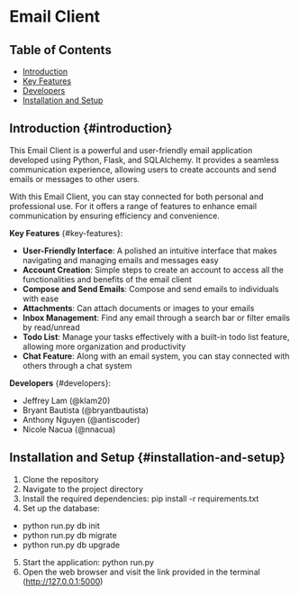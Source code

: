 # Email Client
## Table of Contents
- [Introduction](#introduction)
- [Key Features](#key-features)
- [Developers](#developers)
- [Installation and Setup](#installation-and-setup) 
## Introduction {#introduction}

This Email Client is a powerful and user-friendly email application developed using Python, Flask, and 
SQLAlchemy. It provides a seamless communication experience, allowing users to create accounts and send 
emails or messages to other users. 

With this Email Client, you can stay connected for both personal and professional use. For it offers a 
range of features to enhance email communication by ensuring efficiency and convenience. 

**Key Features** {#key-features}: 
- **User-Friendly Interface**: A polished an intuitive interface that makes navigating and managing emails 
and messages easy
- **Account Creation**: Simple steps to create an account to access all the functionalities and benefits of 
the email client
- **Compose and Send Emails**: Compose and send emails to individuals with ease
- **Attachments**: Can attach documents or images to your emails
- **Inbox Management**: Find any email through a search bar or filter emails by read/unread
- **Todo List**: Manage your tasks effectively with a built-in todo list feature, allowing more 
organization and productivity
- **Chat Feature**: Along with an email system, you can stay connected with others through a chat system

**Developers** {#developers}:
- Jeffrey Lam (@klam20)
- Bryant Bautista (@bryantbautista)
- Anthony Nguyen (@antiscoder)
- Nicole Nacua (@nnacua)

## Installation and Setup {#installation-and-setup}
1. Clone the repository
2. Navigate to the project directory
3. Install the required dependencies: pip install -r requirements.txt
4. Set up the database:
- python run.py db init
- python run.py db migrate
- python run.py db upgrade
5. Start the application: python run.py 
6. Open the web browser and visit the link provided in the terminal (http://127.0.0.1:5000)


